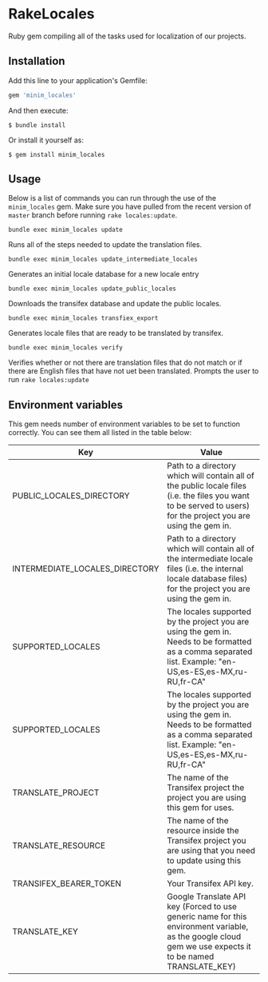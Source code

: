 # RakeLocales

Ruby gem compiling all of the tasks used for localization of our projects.

## Installation

Add this line to your application's Gemfile:

```ruby
gem 'minim_locales'
```

And then execute:

    $ bundle install

Or install it yourself as:

    $ gem install minim_locales

## Usage

Below is a list of commands you can run through the use of the `minim_locales` gem. Make sure you have pulled from the recent version of `master` branch before running `rake locales:update`.

```
bundle exec minim_locales update
```
Runs all of the steps needed to update the translation files.

```
bundle exec minim_locales update_intermediate_locales
```
Generates an initial locale database for a new locale entry

```
bundle exec minim_locales update_public_locales
```
Downloads the transifex database and update the public locales.

```
bundle exec minim_locales transfiex_export
```
Generates locale files that are ready to be translated by transifex.

```
bundle exec minim_locales verify
```
Verifies whether or not there are translation files that do not match or if there are English files that have not uet been translated. Prompts the user to run `rake locales:update`

## Environment variables

This gem needs number of environment variables to be set to function correctly. You can see them all listed in the table below:

| Key           | Value    |
|---------------|----------|
| PUBLIC_LOCALES_DIRECTORY | Path to a directory which will contain all of the public locale files (i.e. the files you want to be served to users) for the project you are using the gem in. |
| INTERMEDIATE_LOCALES_DIRECTORY | Path to a directory which will contain all of the intermediate locale files (i.e. the internal locale database files) for the project you are using the gem in. |
| SUPPORTED_LOCALES | The locales supported by the project you are using the gem in. Needs to be formatted as a comma separated list. Example: "en-US,es-ES,es-MX,ru-RU,fr-CA" |
| SUPPORTED_LOCALES | The locales supported by the project you are using the gem in. Needs to be formatted as a comma separated list. Example: "en-US,es-ES,es-MX,ru-RU,fr-CA" |
| TRANSLATE_PROJECT | The name of the Transifex project the project you are using this gem for uses. |
| TRANSLATE_RESOURCE | The name of the resource inside the Transifex project you are using that you need to update using this gem. |
| TRANSIFEX_BEARER_TOKEN | Your Transifex API key. |
| TRANSLATE_KEY | Google Translate API key (Forced to use generic name for this environment variable, as the google cloud gem we use expects it to be named TRANSLATE_KEY) |

